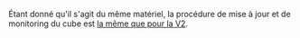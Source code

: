 Étant donné qu'il s'agit du même matériel, la procédure de mise à jour et de monitoring du cube est [la même que pour la V2](https://github.com/parastuffs/cube-neuro/blob/main/code/V2/README.md).
